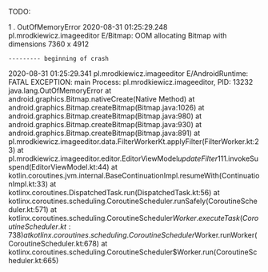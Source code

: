 
TODO:

1 . OutOfMemoryError
2020-08-31 01:25:29.248 pl.mrodkiewicz.imageeditor E/Bitmap: OOM allocating Bitmap with dimensions 7360 x 4912
    
    --------- beginning of crash
2020-08-31 01:25:29.341 pl.mrodkiewicz.imageeditor E/AndroidRuntime: FATAL EXCEPTION: main
    Process: pl.mrodkiewicz.imageeditor, PID: 13232
    java.lang.OutOfMemoryError
        at android.graphics.Bitmap.nativeCreate(Native Method)
        at android.graphics.Bitmap.createBitmap(Bitmap.java:1026)
        at android.graphics.Bitmap.createBitmap(Bitmap.java:980)
        at android.graphics.Bitmap.createBitmap(Bitmap.java:930)
        at android.graphics.Bitmap.createBitmap(Bitmap.java:891)
        at pl.mrodkiewicz.imageeditor.data.FilterWorkerKt.applyFilter(FilterWorker.kt:23)
        at pl.mrodkiewicz.imageeditor.editor.EditorViewModel$updateFilter$1$1$1.invokeSuspend(EditorViewModel.kt:44)
        at kotlin.coroutines.jvm.internal.BaseContinuationImpl.resumeWith(ContinuationImpl.kt:33)
        at kotlinx.coroutines.DispatchedTask.run(DispatchedTask.kt:56)
        at kotlinx.coroutines.scheduling.CoroutineScheduler.runSafely(CoroutineScheduler.kt:571)
        at kotlinx.coroutines.scheduling.CoroutineScheduler$Worker.executeTask(CoroutineScheduler.kt:738)
        at kotlinx.coroutines.scheduling.CoroutineScheduler$Worker.runWorker(CoroutineScheduler.kt:678)
        at kotlinx.coroutines.scheduling.CoroutineScheduler$Worker.run(CoroutineScheduler.kt:665)

